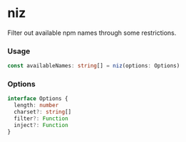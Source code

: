 # niz

Filter out available npm names through some restrictions.

### Usage

```typescript
const availableNames: string[] = niz(options: Options)
```

### Options

```typescript
interface Options {
  length: number
  charset?: string[]
  filter?: Function
  inject?: Function
}
```
